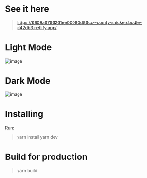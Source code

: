 # See it here
> https://6809a6796261ee00080d86cc--comfy-snickerdoodle-d42db3.netlify.app/

# Light Mode
![image](https://github.com/user-attachments/assets/0615fe6a-bae6-43bc-8913-680cf39c188c)

# Dark Mode
![image](https://github.com/user-attachments/assets/cae9539a-6179-480b-9746-71d90791cdf4)

# Installing
Run: 
> yarn install
> yarn dev

# Build for production
> yarn build
